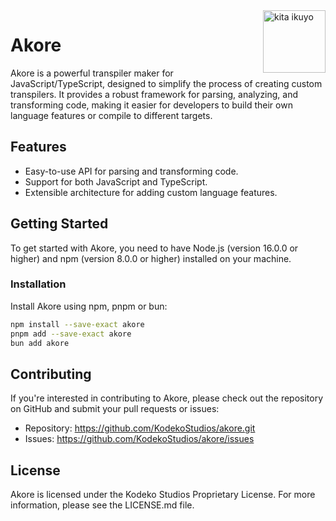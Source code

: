 <img src="https://i.pinimg.com/564x/b4/49/df/b449df8de856cb236711cac127aa7dde.jpg" align="right" height=100 alt="kita ikuyo" />

# Akore

Akore is a powerful transpiler maker for JavaScript/TypeScript, designed to simplify the process of creating custom transpilers. It provides a robust framework for parsing, analyzing, and transforming code, making it easier for developers to build their own language features or compile to different targets.

## Features

- Easy-to-use API for parsing and transforming code.
- Support for both JavaScript and TypeScript.
- Extensible architecture for adding custom language features.

## Getting Started

To get started with Akore, you need to have Node.js (version 16.0.0 or higher) and npm (version 8.0.0 or higher) installed on your machine.

### Installation

Install Akore using npm, pnpm or bun:

```sh
npm install --save-exact akore
pnpm add --save-exact akore
bun add akore
```

## Contributing

If you're interested in contributing to Akore, please check out the repository on GitHub and submit your pull requests or issues:

- Repository: https://github.com/KodekoStudios/akore.git
- Issues: https://github.com/KodekoStudios/akore/issues

## License
Akore is licensed under the Kodeko Studios Proprietary License. For more information, please see the LICENSE.md file.